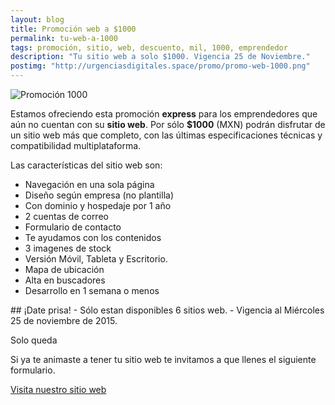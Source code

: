 ```yaml
---
layout: blog
title: Promoción web a $1000
permalink: tu-web-a-1000
tags: promoción, sitio, web, descuento, mil, 1000, emprendedor 
description: "Tu sitio web a solo $1000. Vigencia 25 de Noviembre."
postimg: "http://urgenciasdigitales.space/promo/promo-web-1000.png"
---
```


![Promoción 1000](http://urgenciasdigitales.space/promo/promo-web-1000.png)
 

Estamos ofreciendo esta promoción **express** para los emprendedores que aún no cuentan con su **sitio web**. Por sólo **$1000** (MXN) podrán disfrutar de un sitio web más que completo, con las últimas especificaciones técnicas y compatibilidad multiplataforma.

Las características del sitio web son:

<div class="container">

- Navegación en una sola página
- Diseño según empresa (no plantilla)
- Con dominio y hospedaje por 1 año
- 2 cuentas de correo
- Formulario de contacto
- Te ayudamos con los contenidos
- 3 imagenes de stock
- Versión Móvil, Tableta y Escritorio.
- Mapa de ubicación
- Alta en buscadores
- Desarrollo en 1 semana o menos
</div>
<div class="container">
## ¡Date prisa!
- Sólo estan disponibles 6 sitios web.
- Vigencia al Miércoles 25 de noviembre de 2015.
</div>

Solo queda <div data-countdown="2015/11/26"></div>



Si ya te animaste a tener tu sitio web te invitamos a que llenes el siguiente formulario.




[Visita nuestro sitio web](http://urgenciasdigitales.space)
